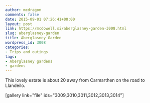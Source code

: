 ```yaml
---
author: mcdragon
comments: false
date: 2015-09-01 07:26:41+00:00
layout: post
link: https://mcdowell.si/aberglasney-garden-3008.html
slug: aberglasney-garden
title: Aberglasney Garden
wordpress_id: 3008
categories:
- Trips and outings
tags:
- Aberglasney gardens
- gardens
---
```


This lovely estate is about 20 away from Carmarthen on the road to Llandeilo.

[gallery link="file" ids="3009,3010,3011,3012,3013,3014"]
